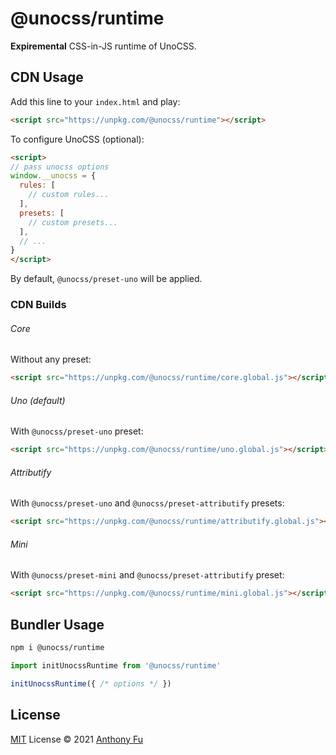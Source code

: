 # @unocss/runtime

**Expiremental** CSS-in-JS runtime of UnoCSS.

## CDN Usage

Add this line to your `index.html` and play:

```html
<script src="https://unpkg.com/@unocss/runtime"></script>
```

To configure UnoCSS (optional):

```html
<script>
// pass unocss options
window.__unocss = {
  rules: [
    // custom rules...
  ],
  presets: [
    // custom presets...
  ],
  // ...
}
</script>
```

By default, `@unocss/preset-uno` will be applied.

### CDN Builds

###### Core

Without any preset:

```html
<script src="https://unpkg.com/@unocss/runtime/core.global.js"></script>
```

###### Uno (default)

With `@unocss/preset-uno` preset:

```html
<script src="https://unpkg.com/@unocss/runtime/uno.global.js"></script>
```

###### Attributify

With `@unocss/preset-uno` and `@unocss/preset-attributify` presets:

```html
<script src="https://unpkg.com/@unocss/runtime/attributify.global.js"></script>
```

###### Mini

With `@unocss/preset-mini` and `@unocss/preset-attributify` preset:

```html
<script src="https://unpkg.com/@unocss/runtime/mini.global.js"></script>
```

## Bundler Usage

```bash
npm i @unocss/runtime
```

```ts
import initUnocssRuntime from '@unocss/runtime'

initUnocssRuntime({ /* options */ })
```

## License

[MIT](./LICENSE) License © 2021 [Anthony Fu](https://github.com/antfu)
